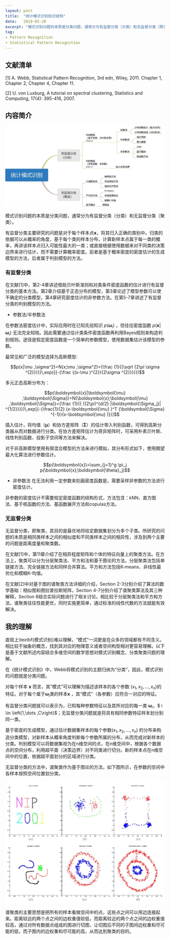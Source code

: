 ```yaml
---
layout: post
title:  "统计模式识别知识结构"
date:   2019-05-28
excerpt: "模式识别问题的本质是分类问题，通常分为有监督分类（分类）和无监督分类（聚类）。"
tag:
- Pattern Recognition
- Statistical Pattern Recognition
---
```


## 文献清单
[1] A. Webb, Statistical Pattern Recognition, 3rd edn, Wiley, 2011.
Chapter 1, Chapter 2, Chapter 4, Chapter 11.

[2] U. von Luxburg, A tutorial on spectral clustering, Statistics and Computing, 17(4): 395-416, 2007.


## 内容简介

![](images/2019-05-28-PR-reading-report1-1.jpg)

模式识别问题的本质是分类问题，通常分为有监督分类（分类）和无监督分类（聚类）。

有监督分类主要研究的问题是对于每个样本点$\boldsymbol{x}$，将其归入正确的类别中。归类的依据可以从概率的角度，基于每个类的样本分布，计算新样本点属于每一类的概率，再讲该样本点归入可能性最大的一类；或直接根据使用数据来对不同类的决策边界来进行估计，而不需要计算概率密度。前者是基于概率密度的密度估计的生成模型的方法，后者属于判别模型的方法。

### 有监督分类

在文献[1]中，第2-4章讲述借助贝叶斯准则和对类条件密度函数的估计进行有监督分类的基本方法。第2章介绍基于正态分布的模型，第3章论述了模型参数可以使不确定的分类模型，第4章研究密度估计的非参数方法。在第5-7章讲述了有监督分类的判别模型的方法。

* 参数法/半参数法

在参数法密度估计中，实际应用时在已知先验知识 $p(\boldsymbol{\omega}_i)$ ，但往往密度函数 $p(\boldsymbol{x} \vert\boldsymbol{\omega}_i )$ 无法完全知晓。因此需要通过估计类条件密度函数再利用Bayes规则来构造判别规则。途径是假定密度函数是一个简单的参数模型，使用数据集估计该模型的参数。

最常见和广泛的模型选择为高斯模型:

$$p(x|\mu ,\sigma^2)=N(x;\mu ,\sigma^2)={\frac  {1}{{\sqrt  {2\pi \sigma ^{2}}}}}\,exp({{-{\frac  {(x-\mu )^{2}}{2\sigma ^{2}}}}})$$

多元正态高斯分布为：

$$p(\boldsymbol{x}|\boldsymbol{\mu} ,\boldsymbol{\Sigma})=N(\boldsymbol{x};\boldsymbol{\mu} ,\boldsymbol{\Sigma})={\frac  {1}{{ {(2\pi)^{d/2} |\boldsymbol{\Sigma_j}| ^{1/2}}}}}\,exp[{-{\frac{1}{2}  (x-\boldsymbol{\mu} )^T {\boldsymbol{\Sigma} ^{-1}}(x-\boldsymbol{\mu} )}}]$$

插入估计，将均值（$\boldsymbol{\mu}$）和协方差矩阵（$\boldsymbol{\Sigma}$）的估计带入判别函数，可得到高斯分类器从而对数据进行分类。在协方差矩阵估计为奇异矩阵时，可采用朴素贝叶斯、线性判别函数、投影子空间等方法来解决。

对于非高斯模型使用有限混合模型的方法来进行模拟，其分布形式如下，使用期望最大化算法进行参数估计。

$$p(\boldsymbol{x})=\sum_{j=1}^g \pi_j p(\boldsymbol{x};\boldsymbol{\theta}_j)$$

* 非参数法
在无法利用一定参数来刻画密度函数是，需要采样非参数的方法进行密度估计。

非参数的密度估计不需要规定密度函数的结构形式，方法包含：kNN、直方图法、基于核函数的方法、基函数展开方法和copulas方法。


### 无监督分类

无监督分类，即聚类，其目的是最优地将给定数据集划分为多个子类。所研究的问题的本质是相同类样本之间的相似度和不同类样本之间的相异性，涉及到两个主要的问题是距离度量和聚类数。

在文献[1]中，第11章介绍了在相异程度矩阵和个体的特征向量上的聚类方法。在方法上，聚类可以分为分层聚类法、平方和法和基于图论的方法。分层聚类法包括单链接方法、完全链接方法和同样合并算法。平方和方法包括K-means、非线性最优化和模糊K-均值。

在文献[2]中对基于图的谱聚类方法详细的介绍，Section 2-3分别介绍了算法的数学基础：相似图和图拉普拉斯矩阵，Section 4-7分别介绍了谱聚类算法及其三种解释，Section 8结合实际问题进行了相关讨论。相比较于分层聚类法和平方和方法，谱聚类往往性能更优，同时实施更简单，通过标准的线性代数的方法就能有效解决。

## 我的理解


直观上\textbf{模式识别}难以理解，“模式”一词更是在众多的领域都有不同含义。相比较于抽象的概念，找到其对应的物理意义或者空间构型相对更容易理解。以下是基于文献所述内容结合多维空间的数学思想对模式识别概念、分类聚类问题的理解。

在《统计模式识别》中，Webb将模式识别的主题归纳为“分类”，因此，模式识别的问题就是分类问题。

对每个样本 $\boldsymbol{x}$ 而言，其“模式”可以理解为描述该样本的各个参数 $(x_1,x_2,\dots,x_n)$的特征。对于每个属于$\boldsymbol{\omega}_i$类的样本$\boldsymbol{x}$ ，其“模式”（各参数）应符合一对应的特征。

有监督分类问题就可以表示为，已知每种参数特征以及其所对应的每一类 $\boldsymbol{\omega}_i$，$ i \in \left{1,\dots ,C\right}$；无监督分类问题就是将具有相同参数特征样本划分到同一类。

基于密度的生成模型，通过估计数据集样本的每个参数$(x_1,x_2,\dots,x_n)$ 的分布来构造分类模型，对新样本从概率角度判断每个参数所属的分布，从而完成对新样本的分类。判别模型可以将数据集视为在n维空间的点，在n维空间中，根据各个数据点的空间分布，利用超平面（决策边界）对不同类进行切分。新的样本点在n维空间中的位置，依据超平面划分的区域进行分类。

无监督分类的方法中，谱聚类作为基于图论的方法，如下图所示，在参数的空间中各样本按照空间位置划分类。

![](images/2019-05-28-PR-reading-report1-3.jpg)

谱聚类的主要思想是把所有的样本看做空间中的点，这些点之间可以用边连接起来。距离较远的两个点之间的边权重值较低，而距离较近的两个点之间的边权重值较高，通过对所有数据点组成的图进行切图，让切图后不同的子图间边权重和尽可能的低，而子图内的边权重和尽可能的高，从而达到聚类的目的。

